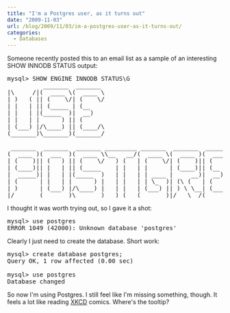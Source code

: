 ```yaml
---
title: "I'm a Postgres user, as it turns out"
date: "2009-11-03"
url: /blog/2009/11/03/im-a-postgres-user-as-it-turns-out/
categories:
  - Databases
---
```

Someone recently posted this to an email list as a sample of an interesting SHOW INNODB STATUS output:

<pre title="use mariadb? use drizzle? drop database oracle?">mysql> SHOW ENGINE INNODB STATUS\G
          _______  _______
|\     /|(  ____ \(  ____ \
| )   ( || (    \/| (    \/
| |   | || (_____ | (__
| |   | |(_____  )|  __)
| |   | |      ) || (
| (___) |/\____) || (____/\
(_______)\_______)(_______/

 _______  _______  _______ _________ _______  _______  _______  _______
(  ____ )(  ___  )(  ____ \\__   __/(  ____ \(  ____ )(  ____ \(  ____ \
| (    )|| (   ) || (    \/   ) (   | (    \/| (    )|| (    \/| (    \/
| (____)|| |   | || (_____    | |   | |      | (____)|| (__    | (_____
|  _____)| |   | |(_____  )   | |   | | ____ |     __)|  __)   (_____  )
| (      | |   | |      ) |   | |   | | \_  )| (\ (   | (            ) |
| )      | (___) |/\____) |   | |   | (___) || ) \ \__| (____/\/\____) |
|/       (_______)\_______)   )_(   (_______)|/   \__/(_______/\_______) </pre>

I thought it was worth trying out, so I gave it a shot:

<pre>mysql> use postgres
ERROR 1049 (42000): Unknown database 'postgres'
</pre>

Clearly I just need to create the database. Short work:

<pre>mysql> create database postgres;
Query OK, 1 row affected (0.00 sec)

mysql> use postgres
Database changed
</pre>

So now I'm using Postgres. I still feel like I'm missing something, though. It feels a lot like reading [XKCD](http://xkcd.com/) comics. Where's the tooltip?



